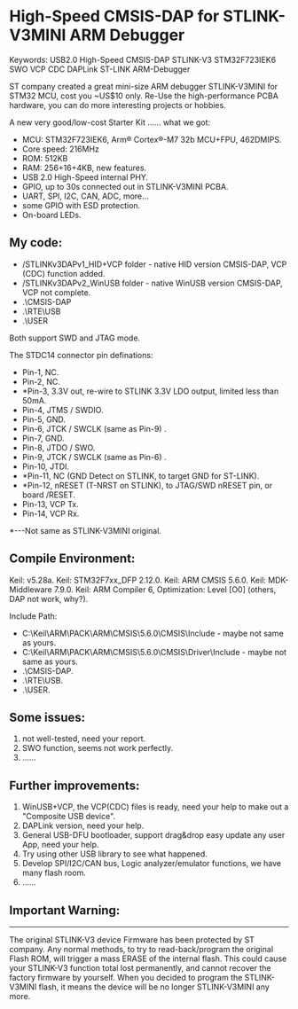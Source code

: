 # High-Speed CMSIS-DAP for STLINK-V3MINI ARM Debugger 

Keywords: USB2.0 High-Speed CMSIS-DAP STLINK-V3 STM32F723IEK6 SWO VCP CDC DAPLink ST-LINK ARM-Debugger

ST company created a great mini-size ARM debugger STLINK-V3MINI for STM32 MCU, cost you ~US$10 only. Re-Use the high-performance PCBA hardware, you can do more interesting projects or hobbies. 

A new very good/low-cost Starter Kit ...... what we got:

 - MCU: STM32F723IEK6, Arm® Cortex®-M7 32b MCU+FPU, 462DMIPS.
 - Core speed: 216MHz
 - ROM: 512KB
 - RAM: 256+16+4KB, new features.
 - USB 2.0 High-Speed internal PHY.
 - GPIO, up to 30s connected out in STLINK-V3MINI PCBA.
 - UART, SPI, I2C, CAN, ADC, more...
 - some GPIO with ESD protection.
 - On-board LEDs.
 
 
## My code:
   -  /STLINKv3DAPv1_HID+VCP folder  - native HID version CMSIS-DAP, VCP (CDC) function added.
   -  /STLINKv3DAPv2_WinUSB  folder  - native WinUSB version CMSIS-DAP, VCP not complete.
   -  .\CMSIS-DAP
   -  .\RTE\USB
   -  .\USER

Both support SWD and JTAG mode. 

The STDC14 connector pin definations:

   -  Pin-1,  NC.
   -  Pin-2,  NC.
   - *Pin-3,  3.3V out, re-wire to STLINK 3.3V LDO output, limited less than 50mA.
   -  Pin-4,  JTMS / SWDIO.
   -  Pin-5,  GND.
   -  Pin-6,  JTCK / SWCLK (same as Pin-9) .
   -  Pin-7,  GND.
   -  Pin-8,  JTDO / SWO.
   -  Pin-9,  JTCK / SWCLK (same as Pin-6) .
   -  Pin-10, JTDI.
   - *Pin-11, NC (GND Detect on STLINK, to target GND for ST-LINK).
   - *Pin-12, nRESET (T-NRST on STLINK), to JTAG/SWD nRESET pin, or board /RESET.
   -  Pin-13, VCP Tx.
   -  Pin-14, VCP Rx.
  
 *---Not same as STLINK-V3MINI original.

## Compile Environment:
  Keil: v5.28a.
  Keil: STM32F7xx_DFP 2.12.0.
  Keil: ARM CMSIS 5.6.0.
  Keil: MDK-Middleware 7.9.0.
  Keil: ARM Compiler 6, Optimization: Level [O0] (others, DAP not work, why?).
  
Include Path:
  - C:\Keil\ARM\PACK\ARM\CMSIS\5.6.0\CMSIS\Include            - maybe not same as yours.
  - C:\Keil\ARM\PACK\ARM\CMSIS\5.6.0\CMSIS\Driver\Include     - maybe not same as yours.
  - .\CMSIS-DAP.
  - .\RTE\USB.
  - .\USER.


## Some issues:
1. not well-tested, need your report.
2. SWO function, seems not work perfectly.
3. ......


## Further improvements:
1. WinUSB+VCP, the VCP(CDC) files is ready, need your help to make out a "Composite USB device".
2. DAPLink version, need your help.
3. General USB-DFU bootloader, support drag&drop easy update any user App, need your help.
4. Try using other USB library to see what happened.
5. Develop SPI/I2C/CAN bus, Logic analyzer/emulator functions, we have many flash room.
6. ......


## Important Warning:
---------------------
The original STLINK-V3 device Firmware has been protected by ST company.
Any normal methods, to try to read-back/program the original Flash ROM, will trigger a mass ERASE of the internal flash.
This could cause your STLINK-V3 function total lost permanently, and cannot recover the factory firmware by yourself.
When you decided to program the STLINK-V3MINI flash, it means the device will be no longer STLINK-V3MINI any more.

